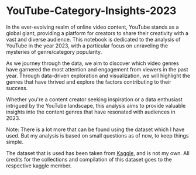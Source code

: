 # YouTube-Category-Insights-2023

In the ever-evolving realm of online video content, YouTube stands as a global giant, providing a platform for creators to share their creativity with a vast and diverse audience. This notebook is dedicated to the analysis of YouTube in the year 2023, with a particular focus on unraveling the mysteries of genre/category popularity.

As we journey through the data, we aim to discover which video genres have garnered the most attention and engagement from viewers in the past year. Through data-driven exploration and visualization, we will highlight the genres that have thrived and explore the factors contributing to their success.

Whether you're a content creator seeking inspiration or a data enthusiast intrigued by the YouTube landscape, this analysis aims to provide valuable insights into the content genres that have resonated with audiences in 2023.

Note: There is a lot more that can be found using the dataset which I have used. But my analysis is based on small questions as of now, to keep things simple. 

The dataset that is used has been taken from [Kaggle](https://www.kaggle.com/datasets/nelgiriyewithana/global-youtube-statistics-2023), and is not my own. All credits for the collections and compilation of this dataset goes to the respective kaggle member.
